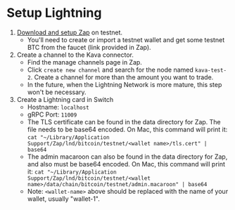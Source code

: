 # Setup Lightning

1.  [Download and setup Zap](https://github.com/LN-Zap/zap-desktop#install) on testnet.
    - You'll need to create or import a testnet wallet and get some testnet BTC from the faucet (link provided in Zap).
2.  Create a channel to the Kava connector.
    - Find the manage channels page in Zap.
    - Click `create new channel` and search for the node named `kava-test-2`. Create a channel for more than the amount you want to trade.
    - In the future, when the Lightning Network is more mature, this step won't be necessary.
3.  Create a Lightning card in Switch
    - Hostname: `localhost`
    - gRPC Port: `11009`
    - The TLS certificate can be found in the data directory for Zap. The file needs to be base64 encoded. On Mac, this command will print it: `cat "~/Library/Application Support/Zap/lnd/bitcoin/testnet/<wallet name>/tls.cert" | base64`
    - The admin macaroon can also be found in the data directory for Zap, and also must be base64 encoded. On Mac, this command will print it: `cat "~/Library/Application Support/Zap/lnd/bitcoin/testnet/<wallet name>/data/chain/bitcoin/testnet/admin.macaroon" | base64`
    - Note: `<wallet-name>` above should be replaced with the name of your wallet, usually "wallet-1".
